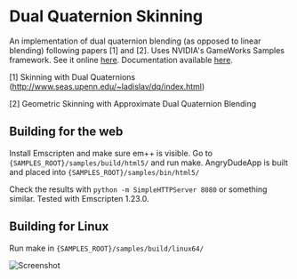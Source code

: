 Dual Quaternion Skinning
========================

An implementation of dual quaternion blending (as opposed to linear blending) following
papers [1] and [2]. Uses NVIDIA's GameWorks Samples framework.
See it online [here](http://matejd.github.io/AngryQuaternion/AngryDudeApp.html).
Documentation available [here](http://matejd.github.io/AngryQuaternion/html/index.html).

[1] Skinning with Dual Quaternions (http://www.seas.upenn.edu/~ladislav/dq/index.html)

[2] Geometric Skinning with Approximate Dual Quaternion Blending


Building for the web
--------------------

Install Emscripten and make sure em++ is visible. Go to
`{SAMPLES_ROOT}/samples/build/html5/`
and run make. AngryDudeApp is built and placed into
`{SAMPLES_ROOT}/samples/bin/html5/`

Check the results with
`python -m SimpleHTTPServer 8080`
or something similar. Tested with Emscripten 1.23.0.


Building for Linux
------------------

Run make in
`{SAMPLES_ROOT}/samples/build/linux64/`


![Screenshot](http://matejd.github.io/AngryQuaternion/screenshot.png)
